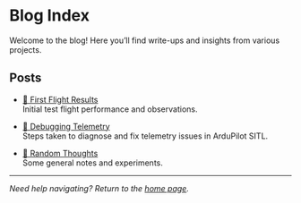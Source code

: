 # Blog Index

Welcome to the blog! Here you’ll find write-ups and insights from various projects.

## Posts

- [🛫 First Flight Results](blog/kernel.md)  
  Initial test flight performance and observations.

- [📡 Debugging Telemetry](blog/telemetry-debugging.md)  
  Steps taken to diagnose and fix telemetry issues in ArduPilot SITL.

- [📝 Random Thoughts](blog/test.md)  
  Some general notes and experiments.

---

_Need help navigating? Return to the [home page](index.md)._
